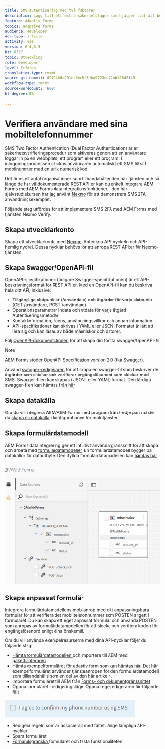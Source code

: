 ```yaml
---
title: SMS-autentisering med två faktorer
description: Lägg till ett extra säkerhetslager som hjälper till att bekräfta en användares identitet när han/hon vill utföra vissa aktiviteter
feature: Adaptiv Forms
topics: adaptive forms
audience: developer
doc-type: article
activity: use
version: 6.4,6.5
kt: 6317
topic: Utveckling
role: Developer
level: Erfaren
translation-type: tm+mt
source-git-commit: d9714b9a291ec3ee5f3dba9723de72bb120d2149
workflow-type: tm+mt
source-wordcount: '608'
ht-degree: 0%

---
```




# Verifiera användare med sina mobiltelefonnummer

SMS Two Factor Authentication (Dual Factor Authentication) är en säkerhetsverifieringsprocedur som aktiveras genom att en användare loggar in på en webbplats, ett program eller ett program. I inloggningsprocessen skickas användaren automatiskt ett SMS till sitt mobilnummer med en unik numerisk kod.

Det finns ett antal organisationer som tillhandahåller den här tjänsten och så länge de har väldokumenterade REST API:er kan du enkelt integrera AEM Forms med AEM Forms dataintegrationsfunktioner. I den här självstudiekursen har jag använt [Nexmo](https://developer.nexmo.com/verify/overview) för att demonstrera SMS 2FA-användningsexemplet.

Följande steg utfördes för att implementera SMS 2FA med AEM Forms med tjänsten Nexmo Verify.

## Skapa utvecklarkonto

Skapa ett utvecklarkonto med [Nexmo](https://dashboard.nexmo.com/sign-in). Anteckna API-nyckeln och API-hemlig nyckel. Dessa nycklar behövs för att anropa REST API:er för Nexmo-tjänsten.

## Skapa Swagger/OpenAPI-fil

OpenAPI-specifikationen (tidigare Swagger-specifikationen) är ett API-beskrivningsformat för REST API:er. Med en OpenAPI-fil kan du beskriva hela ditt API, inklusive:

* Tillgängliga slutpunkter (/användare) och åtgärder för varje slutpunkt (GET /användare, POST /användare)
* Operationsparametrar Indata och utdata för varje åtgärd
Autentiseringsmetoder
* Kontaktinformation, licens, användningsvillkor och annan information.
* API-specifikationer kan skrivas i YAML eller JSON. Formatet är lätt att lära sig och kan läsas av både människor och datorer.

Följ [OpenAPI-dokumentationen](https://swagger.io/docs/specification/2-0/basic-structure/) för att skapa din första swagger/OpenAPI-fil

>[!NOTE]
> AEM Forms stöder OpenAPI Specification version 2.0 (fka Swagger).

Använd [swagger-redigeraren](https://editor.swagger.io/) för att skapa en swagger-fil som beskriver de åtgärder som skickar och verifierar engångslösenord som skickas med SMS. Swagger-filen kan skapas i JSON- eller YAML-format. Den färdiga swagger-filen kan hämtas från [här](assets/two-factore-authentication-swagger.zip)

## Skapa datakälla

Om du vill integrera AEM/AEM Forms med program från tredje part måste du [skapa en datakälla](https://docs.adobe.com/content/help/en/experience-manager-learn/forms/ic-web-channel-tutorial/parttwo.html) i konfigurationen för molntjänster.

## Skapa formulärdatamodell

AEM Forms dataintegrering ger ett intuitivt användargränssnitt för att skapa och arbeta med [formulärdatamodeller](https://docs.adobe.com/content/help/en/experience-manager-65/forms/form-data-model/create-form-data-models.html). En formulärdatamodell bygger på datakällor för datautbyte.
Den ifyllda formulärdatamodellen kan [hämtas här](assets/sms-2fa-fdm.zip)

![fdm](assets/2FA-fdm.PNG)

## Skapa anpassat formulär

Integrera formulärdatamodellens mobilanrop med ditt anpassningsbara formulär för att verifiera det mobiltelefonnummer som POSTEN angett i formuläret. Du kan skapa ett eget anpassat formulär och använda POSTEN som anropas av formulärdatamodellen för att skicka och verifiera koden för engångslösenord enligt dina önskemål.

Om du vill använda exempelresurserna med dina API-nycklar följer du följande steg:

* [Hämta formulärdatamodellen ](assets/sms-2fa-fdm.zip) och importera till AEM med  [pakethanteraren](http://localhost:4502/crx/packmgr/index.jsp)
* Hämta exempelformuläret för adaptiv form [som kan hämtas här](assets/sms-2fa-verification-af.zip). Det här exempelformuläret använder tjänsteanropen för den formulärdatamodell som tillhandahålls som en del av den här artikeln.
* Importera formuläret till AEM från [Forms- och dokumentgränssnittet](http://localhost:4502/aem/forms.html/content/dam/formsanddocuments)
* Öppna formuläret i redigeringsläge. Öppna regelredigeraren för följande fält

![sms-send](assets/check-sms.PNG)

* Redigera regeln som är associerad med fältet. Ange lämpliga API-nycklar
* Spara formuläret
* [Förhandsgranska ](http://localhost:4502/content/dam/formsanddocuments/sms-2fa-verification/jcr:content?wcmmode=disabled) formuläret och testa funktionaliteten


